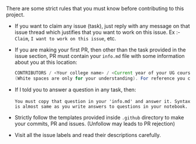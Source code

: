 There are some strict rules that you must know before contributing to this project.

- If you want to claim any issue (task), just reply with any message on that issue thread which justifies that you want to work on this issue. Ex :- `Claim`, `I want to work on this issue`, etc. 
- If you are making your first PR, then other than the task provided in the issue section, PR must contain your `info.md` file with some information about you
 at this location: <br>
  ```java
  CONTRIBUTORS / <Your college name> / <Current year of your UG course> / <Your name> / Info.md 
  (White spaces are only for your understanding). For reference you can see my info.md. 
  ```
  
- If I told you to answer a question in any task, then: <br>  
`
You must copy that question in your 'info.md' and answer it. Syntax is almost same as you write answers to questions in your notebook. 
` 
- Strictly follow the templates provided inside `.github` directory to make your commits, PR and issues. (Unfollow may leads to PR rejection)
- Visit all the issue labels and read their descriptions carefully.
